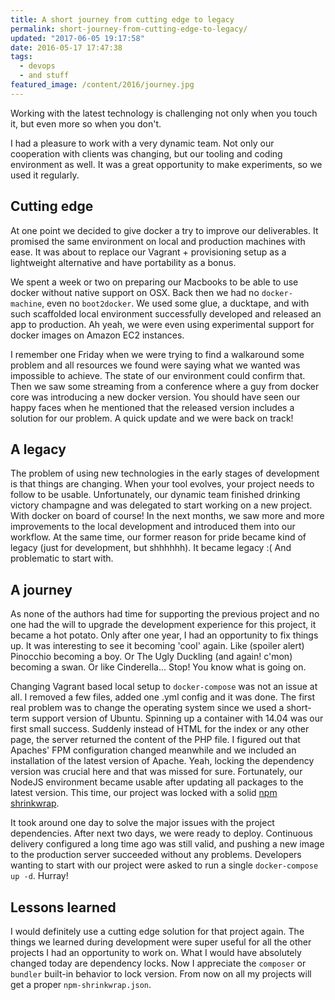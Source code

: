 ```yaml
---
title: A short journey from cutting edge to legacy
permalink: short-journey-from-cutting-edge-to-legacy/
updated: "2017-06-05 19:17:58"
date: 2016-05-17 17:47:38
tags:
  - devops
  - and stuff
featured_image: /content/2016/journey.jpg
---
```


Working with the latest technology is challenging not only when you touch it, but even more so when you don't.

I had a pleasure to work with a very dynamic team. Not only our cooperation with clients was changing, but our tooling and coding environment as well. It was a great opportunity to make experiments, so we used it regularly.

<!-- more -->

## Cutting edge

At one point we decided to give docker a try to improve our deliverables. It promised the same environment on local and production machines with ease. It was about to replace our Vagrant + provisioning setup as a lightweight alternative and have portability as a bonus.

We spent a week or two on preparing our Macbooks to be able to use docker without native support on OSX. Back then we had no `docker-machine`, even no `boot2docker`. We used some glue, a ducktape, and with such scaffolded local environment successfully developed and released an app to production. Ah yeah, we were even using experimental support for docker images on Amazon EC2 instances.

I remember one Friday when we were trying to find a walkaround some problem and all resources we found were saying what we wanted was impossible to achieve. The state of our environment could confirm that. Then we saw some streaming from a conference where a guy from docker core was introducing a new docker version. You should have seen our happy faces when he mentioned that the released version includes a solution for our problem. A quick update and we were back on track!

## A legacy

The problem of using new technologies in the early stages of development is that things are changing. When your tool evolves, your project needs to follow to be usable.
Unfortunately, our dynamic team finished drinking victory champagne and was delegated to start working on a new project. With docker on board of course! In the next months, we saw more and more improvements to the local development and introduced them into our workflow.
At the same time, our former reason for pride became kind of legacy (just for development, but shhhhhh). It became legacy :( And problematic to start with.

## A journey

As none of the authors had time for supporting the previous project and no one had the will to upgrade the development experience for this project, it became a hot potato.
Only after one year, I had an opportunity to fix things up. It was interesting to see it becoming 'cool' again. Like (spoiler alert) Pinocchio becoming a boy. Or The Ugly Duckling (and again! c'mon) becoming a swan. Or like Cinderella... Stop! You know what is going on.

Changing Vagrant based local setup to `docker-compose` was not an issue at all. I removed a few files, added one .yml config and it was done.
The first real problem was to change the operating system since we used a short-term support version of Ubuntu. Spinning up a container with 14.04 was our first small success.
Suddenly instead of HTML for the index or any other page, the server returned the content of the PHP file. I figured out that Apaches' FPM configuration changed meanwhile and we included an installation of the latest version of Apache. Yeah, locking the dependency version was crucial here and that was missed for sure. Fortunately, our NodeJS environment became usable after updating all packages to the latest version. This time, our project was locked with a solid [npm shrinkwrap](https://docs.npmjs.com/cli/shrinkwrap).

It took around one day to solve the major issues with the project dependencies. After next two days, we were ready to deploy. Continuous delivery configured a long time ago was still valid, and pushing a new image to the production server succeeded without any problems. Developers wanting to start with our project were asked to run a single `docker-compose up -d`. Hurray!

## Lessons learned

I would definitely use a cutting edge solution for that project again. The things we learned during development were super useful for all the other projects I had an opportunity to work on.
What I would have absolutely changed today are dependency locks. Now I appreciate the `composer` or `bundler` built-in behavior to lock version. From now on all my projects will get a proper `npm-shrinkwrap.json`.

